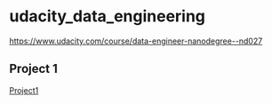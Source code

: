 # udacity_data_engineering

https://www.udacity.com/course/data-engineer-nanodegree--nd027

## Project 1

[Project1](../data_modeling)
